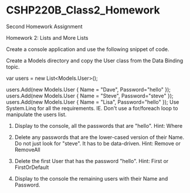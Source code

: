 # CSHP220B_Class2_Homework
Second Homework Assignment

Homework 2: Lists and More Lists

Create a console application and use the following snippet of code.

Create a Models directory and copy the User class from the Data Binding topic.

var users = new List<Models.User>();

users.Add(new Models.User { Name = "Dave", Password="hello" });
users.Add(new Models.User { Name = "Steve", Password="steve" });
users.Add(new Models.User { Name = "Lisa", Password="hello" });
Use System.Linq for all the requirements. IE. Don't use a for/foreach loop to manipulate the users list.

1. Display to the console, all the passwords that are "hello". Hint: Where

2. Delete any passwords that are the lower-cased version of their Name. Do not just look for "steve". It has to be data-driven. Hint: Remove or RemoveAll

3. Delete the first User that has the password "hello". Hint: First or FirstOrDefault

4. Display to the console the remaining users with their Name and Password.
